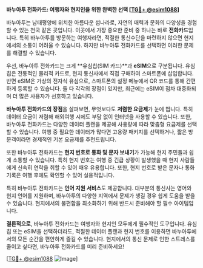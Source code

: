 **바누아투 전화카드: 여행자와 현지인을 위한 완벽한 선택 [[TG💪+ @esim1088](https://t.me/s/esim1088)]**

바누아투는 남태평양에 위치한 아름다운 섬나라로, 자연의 매력과 문화의 다양성을 경험할 수 있는 천국 같은 곳입니다. 이곳에서 가장 중요한 준비 중 하나는 바로 **전화카드**입니다. 특히 바누아투를 방문하는 여행자라면, 적절한 통신수단을 마련하지 않으면 현지에서의 소통이 어려울 수 있습니다. 하지만 바누아투 전화카드를 선택하면 이러한 문제를 해결할 수 있습니다.

우선, 바누아투 전화카드는 크게 **유심칩(SIM 카드)**과 **eSIM**으로 구분됩니다. 유심칩은 전통적인 물리적 카드로, 현지 통신사에서 직접 구매하여 스마트폰에 삽입합니다. 반면 eSIM은 가상의 전자식 유심으로, 스마트폰의 설정 메뉴에서 QR 코드를 통해 간편하게 등록할 수 있습니다. 둘 다 각각의 장점이 있지만, 최근에는 eSIM이 점차 대중화되며 더 많은 사용자가 선호하고 있습니다.

**바누아투 전화카드의 장점**을 살펴보면, 무엇보다도 **저렴한 요금제**가 눈에 띕니다. 특히 데이터 요금이 저렴해 해외여행 시에도 부담 없이 인터넷을 사용할 수 있습니다. 또한, 바누아투 전화카드는 다양한 데이터 플랜을 제공해 사용량에 따라 맞춤형 요금제를 선택할 수 있습니다. 여행 중 필요한 데이터가 많다면 고용량 패키지를 선택하거나, 짧은 방문객이라면 경제적인 기본 요금제를 추천드립니다.

또한 바누아투 전화카드는 **현지 번호로 통화 및 문자 보내기**가 가능해 현지 주민들과 쉽게 소통할 수 있습니다. 특히 현지 번호는 여행 중 긴급 상황이 발생했을 때 현지 사람들에게 신속히 연락을 취할 수 있어 매우 유용합니다. 또한, 현지 번호로 받은 문자나 통화 기록은 여행 후에도 확인할 수 있어 실용적입니다.

특히 바누아투 전화카드는 **언어 지원 서비스**도 제공합니다. 대부분의 통신사는 영어와 현지 언어를 지원하며, 바누아투의 다양한 지역에서 문제가 생길 경우 쉽게 도움을 받을 수 있습니다. 현지에서의 불편함을 최소화하기 위해 반드시 준비해야 할 필수 아이템입니다.

**결론적으로**, 바누아투 전화카드는 여행자와 현지인 모두에게 필수적인 도구입니다. 유심칩 또는 eSIM을 선택하더라도, 적절한 데이터 플랜과 현지 번호를 이용하면 바누아투에서의 모든 순간을 편안하게 즐길 수 있습니다. 현지에서의 통신 문제로 인한 스트레스를 줄이고 싶다면, 바누아투 전화카드를 미리 준비하세요!

[[TG💪+ @esim1088](https://t.me/s/esim1088) ![Image](https://i.postimg.cc/Y0z9fWf4/image.png)]